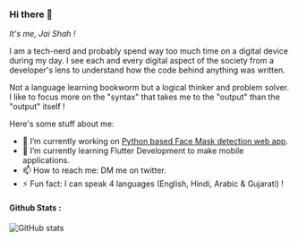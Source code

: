 ### Hi there 👋

*It's me, Jai Shah !*

<p>I am a tech-nerd and probably spend way too much time on a digital device during my day. I see each and every digital aspect of the society from a developer's lens to understand how the code behind anything was written.</p>
<p>Not a language learning bookworm but a logical thinker and problem solver. I like to focus more on the "syntax" that takes me to the "output" than the "output" itself !</p>

<p>
Here's some stuff about me:

- 🔭 I’m currently working on [Python based Face Mask detection web app](https://github.com/jai-cs/Face-Mask-Detection).
- 🌱 I’m currently learning Flutter Development to make mobile applications.
- 📫 How to reach me: DM me on twitter.
- ⚡ Fun fact: I can speak 4 languages (English, Hindi, Arabic & Gujarati) !
</p>

#### Github Stats :

![GitHub stats](https://github-readme-stats.vercel.app/api?username=jai-cs&show_icons=true)
